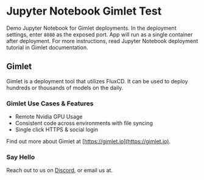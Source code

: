 # Jupyter Notebook Gimlet Test

Demo Jupyter Notebook for Gimlet deployments. In the deployment settings, enter `8080` as the exposed port. App will run as a single container after deployment. For more instructions, read Jupyter Notebook deployment tutorial in Gimlet documentation.

## Gimlet

Gimlet is a deployment tool that utilizes FluxCD. It can be used to deploy hundreds or thousands of models on the daily.

### Gimlet Use Cases & Features

- Remote Nvidia GPU Usage
- Consistent code across environments with file syncing
- Single click HTTPS & social login

Find out more about Gimlet at [https://gimlet.io](https://gimlet.io).

### Say Hello

Reach out to us on [Discord](https://discord.com/invite/ZwQDxPkYzE), or email us at.
